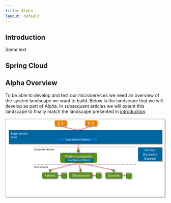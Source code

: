 ```yaml
---
title: Alpha
layout: default
---
```


## Introduction
Some text

## Spring Cloud

## Alpha Overview
To be able to develop and test our microservices we need an overview of the system landscape we want to build. Below is the  landscape that we will develop as part of Alpha. In subsequent articles we will extent this landscape to finally match the landscape presented in [introduction](introduction).

![](../images/alpha-overview.png)
